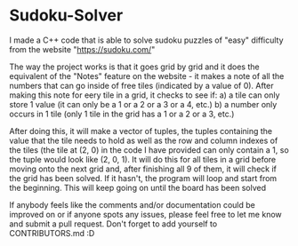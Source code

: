 # Sudoku-Solver
I made a C++ code that is able to solve sudoku puzzles of "easy" difficulty from the website "https://sudoku.com/"

The way the project works is that it goes grid by grid and it does the equivalent of the "Notes" feature on the website - it makes a note of all the numbers that can go inside of free tiles (indicated by a value of 0). After making this note for eery tile in a grid, it checks to see if:
    a) a tile can only store 1 value (it can only be a 1 or a 2 or a 3 or a 4, etc.)
    b) a number only occurs in 1 tile (only 1 tile in the grid has a 1 or a 2 or a 3, etc.)

After doing this, it will make a vector of tuples, the tuples containing the value that the tile needs to hold as well as the row and column indexes of the tiles (the tile at (2, 0) in the code I have provided can only contain a 1, so the tuple would look like (2, 0, 1). It will do this for all tiles in a grid before moving onto the next grid and, after finishing all 9 of them, it will check if the grid has been solved. If it hasn't, the program will loop and start from the beginning. This will keep going on until the board has been solved

If anybody feels like the comments and/or documentation could be improved on or if anyone spots any issues, please feel free to let me know and submit a pull request. Don't forget to add yourself to CONTRIBUTORS.md :D
